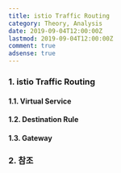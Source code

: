 ```yaml
---
title: istio Traffic Routing
category: Theory, Analysis
date: 2019-09-04T12:00:00Z
lastmod: 2019-09-04T12:00:00Z
comment: true
adsense: true
---
```


### 1. istio Traffic Routing

#### 1.1. Virtual Service

#### 1.2. Destination Rule

#### 1.3. Gateway

### 2. 참조